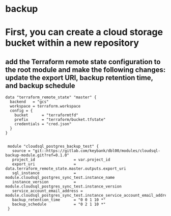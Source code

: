 # backup

# First, you can create a cloud storage bucket within a new repository

## add the Terraform remote state configuration to the root module and make the following changes: update the export URI, backup retention time, and backup schedule
```hcl
data "terraform_remote_state" "master" {
  backend   = "gcs"
  workspace = terraform.workspace
  config = {
    bucket      = "terraformtfd"
    prefix      = "terraform/bucket.tfstate"
    credentials = "cred.json"
  }
}


 module "cloudsql_postgres_backup_test" {
   source = "git::https://gitlab.com/keybank/dbl00/modules/cloudsql-backup-module.git?ref=0.1.0"
   project_id                 = var.project_id
   export_uri                 = data.terraform_remote_state.master.outputs.export_uri
   sql_instance               = module.cloudsql_postgres_sync_test.instance_name
   instance_version           = module.cloudsql_postgres_sync_test.instance_version
   service_account_email_address = module.cloudsql_postgres_sync_test.instance_service_account_email_address
   backup_retention_time      = "0 0 1 10 *"
   backup_schedule            = "0 2 1 10 *"
 }

```



